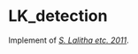 # LK_detection

Implement of [*S. Lalitha etc. 2011*](https://www.tandfonline.com/doi/abs/10.1080/02331888.2011.581758).
